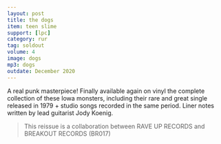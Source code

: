 ```yaml
---
layout: post
title: the dogs
item: teen slime
support: [lpc]
category: rur
tag: soldout
volume: 4
image: dogs
mp3: dogs
outdate: December 2020
---
```


A real punk masterpiece! Finally available again on vinyl the complete collection of these Iowa monsters, including their rare and great single released in 1979 + studio songs recorded in the same period. Liner notes written by lead guitarist Jody Koenig.

> This reissue is a collaboration between RAVE UP RECORDS and BREAKOUT RECORDS (BR017)
> 
